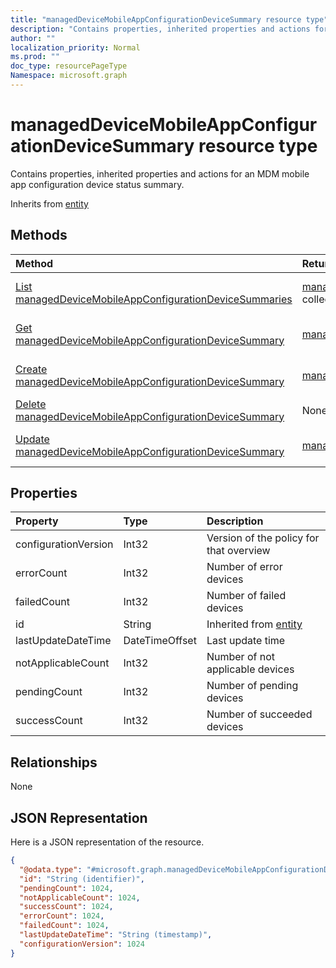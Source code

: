 ```yaml
---
title: "managedDeviceMobileAppConfigurationDeviceSummary resource type"
description: "Contains properties, inherited properties and actions for an MDM mobile app configuration device status summary."
author: ""
localization_priority: Normal
ms.prod: ""
doc_type: resourcePageType
Namespace: microsoft.graph
---
```



# managedDeviceMobileAppConfigurationDeviceSummary resource type

Contains properties, inherited properties and actions for an MDM mobile app configuration device status summary.


Inherits from [entity](../resources/entity.md)

## Methods
|Method|Return Type|Description|
|:---|:---|:---|
|[List managedDeviceMobileAppConfigurationDeviceSummaries](../api/manageddevicemobileappconfigurationdevicesummary-list.md)|[managedDeviceMobileAppConfigurationDeviceSummary](../resources/managedDeviceMobileAppConfigurationDeviceSummary.md) collection|List properties and relationships of the [managedDeviceMobileAppConfigurationDeviceSummary](../resources/manageddevicemobileappconfigurationdevicesummary.md) objects.|
|[Get managedDeviceMobileAppConfigurationDeviceSummary](../api/manageddevicemobileappconfigurationdevicesummary-get.md)|[managedDeviceMobileAppConfigurationDeviceSummary](../resources/managedDeviceMobileAppConfigurationDeviceSummary.md)|Read properties and relationships of the [managedDeviceMobileAppConfigurationDeviceSummary](../resources/manageddevicemobileappconfigurationdevicesummary.md) object.|
|[Create managedDeviceMobileAppConfigurationDeviceSummary](../api/manageddevicemobileappconfigurationdevicesummary-create.md)|[managedDeviceMobileAppConfigurationDeviceSummary](../resources/managedDeviceMobileAppConfigurationDeviceSummary.md)|Create a new [managedDeviceMobileAppConfigurationDeviceSummary](../resources/manageddevicemobileappconfigurationdevicesummary.md) object.|
|[Delete managedDeviceMobileAppConfigurationDeviceSummary](../api/manageddevicemobileappconfigurationdevicesummary-delete.md)|None|Deletes a [managedDeviceMobileAppConfigurationDeviceSummary](../resources/manageddevicemobileappconfigurationdevicesummary.md).|
|[Update managedDeviceMobileAppConfigurationDeviceSummary](../api/manageddevicemobileappconfigurationdevicesummary-update.md)|[managedDeviceMobileAppConfigurationDeviceSummary](../resources/managedDeviceMobileAppConfigurationDeviceSummary.md)|Update the properties of a [managedDeviceMobileAppConfigurationDeviceSummary](../resources/manageddevicemobileappconfigurationdevicesummary.md) object.|

## Properties
|Property|Type|Description|
|:---|:---|:---|
|configurationVersion|Int32|Version of the policy for that overview|
|errorCount|Int32|Number of error devices|
|failedCount|Int32|Number of failed devices|
|id|String| Inherited from [entity](../resources/entity.md)|
|lastUpdateDateTime|DateTimeOffset|Last update time|
|notApplicableCount|Int32|Number of not applicable devices|
|pendingCount|Int32|Number of pending devices|
|successCount|Int32|Number of succeeded devices|

## Relationships
None

## JSON Representation
Here is a JSON representation of the resource.
<!-- {
  "blockType": "resource",
  "keyProperty": "id",
  "@odata.type": "microsoft.graph.managedDeviceMobileAppConfigurationDeviceSummary",
  "baseType": "microsoft.graph.entity",
  "openType": false
}
-->
``` json
{
  "@odata.type": "#microsoft.graph.managedDeviceMobileAppConfigurationDeviceSummary",
  "id": "String (identifier)",
  "pendingCount": 1024,
  "notApplicableCount": 1024,
  "successCount": 1024,
  "errorCount": 1024,
  "failedCount": 1024,
  "lastUpdateDateTime": "String (timestamp)",
  "configurationVersion": 1024
}
```

